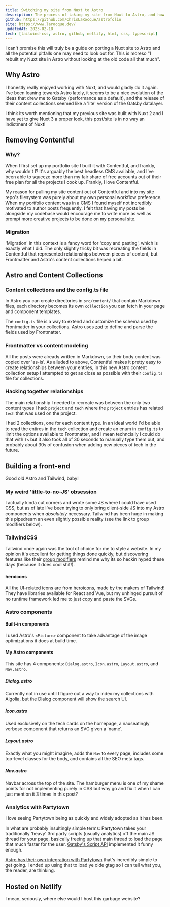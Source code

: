 ```yaml
---
title: Switching my site from Nuxt to Astro
description: The process of taking my site from Nuxt to Astro, and how content collections replaced Contentful.
github: https://github.com/ChrisLaRocque/astrofolio
site: https://www.larocque.dev/
updatedAt: 2023-02-18
tech: [tailwind-css, astro, github, netlify, html, css, typescript]
---
```


I can't promise this will truly be a guide on porting a Nuxt site to Astro and all the potential pitfalls one may need to look out for. This is moreso "I rebuilt my Nuxt site in Astro without looking at the old code all that much".

## Why Astro

I honestly really enjoyed working with Nuxt, and would gladly do it again. I've been leaning towards Astro lately, it seems to be a nice evolution of the ideas that drew me to Gatsby (performance as a default), and the release of their content collections seemed like a 'lite' version of the Gatsby datalayer.

I think its worth mentioning that my previous site was built with Nuxt 2 and I have yet to give Nuxt 3 a proper look, this post/site is in no way an indictment of Nuxt!

## Removing Contentful

### Why?

When I first set up my portfolio site I built it with Contentful, and frankly, why wouldn't I? It's arguably the best headless CMS available, and I've been able to squeeze more than my fair share of free accounts out of their free plan for all the projects I cook up. Frankly, I love Contentful.

My reason for pulling my site content out of Contentful and into my site repo's filesystem was purely about my own personal workflow preference. When my portfolio content was in a CMS I found myself not incredibly motivated to author posts frequently. I felt that having my posts be alongside my codebase would encourage me to write more as well as prompt more creative projects to be done on my personal site.

### Migration

'Migration' in this context is a fancy word for 'copy and pasting', which is exactly what I did. The only slightly tricky bit was recreating the fields in Contentful that represented relationships between pieces of content, but Frontmatter and Astro's content collections helped a bit.

## Astro and Content Collections

### Content collections and the config.ts file

In Astro you can create directories in `src/content/` that contain Markdown files, each directory becomes its own `collection` you can fetch in your page and component templates.

The `config.ts` file is a way to extend and customize the schema used by Frontmatter in your collections. Astro uses [zod](https://github.com/colinhacks/zod) to define and parse the fields used by Frontmatter.

### Frontmatter vs content modeling

All the posts were already written in Markdown, so their body content was copied over 'as-is'. As alluded to above, Contentful makes it pretty easy to create relationships between your entries, in this new Astro content collection setup I attempted to get as close as possible with their `config.ts` file for collections.

### Hacking together relationships

The main relationship I needed to recreate was between the only two content types I had: `project` and `tech` where the `project` entries has related `tech` that was used on the project.

I had 2 collections, one for each content type. In an ideal world I'd be able to read the entires in the `tech` collection and create an enum in `config.ts` to limit the options available to Frontmatter, and I mean techncially I could do that with `fs` but it also took all of 30 seconds to manually type them out, and probably about 30s of confusion when adding new pieces of tech in the future.

## Building a front-end

Good old Astro and Tailwind, baby!

### My weird 'little-to-no-JS' obsession

I actually kinda cut corners and wrote some JS where I could have used CSS, but as of late I've been trying to only bring client-side JS into my Astro components when _absolutely_ necessary. Tailwind has been huge in making this pipedream an even slightly possible reality (see the link to group modifiers below).

### TailwindCSS

Tailwind once again was the tool of choice for me to style a website. In my opinion it's excellent for getting things done quickly, but discovering features like their [group modifiers](https://tailwindcss.com/docs/hover-focus-and-other-states#styling-based-on-parent-state) remind me why its so heckin hyped these days (because it does cool shit!).

#### heroicons

All the UI-related icons are from [heroicons](https://heroicons.com/), made by the makers of Tailwind! They have libraries available for React and Vue, but my unhinged pursuit of no runtime framework led me to just copy and paste the SVGs.

### Astro components

#### Built-in components

I used Astro's `<Picture>` component to take advantage of the image optimizations it does at build time.

#### My Astro components

This site has 4 components: `Dialog.astro`, `Icon.astro`, `Layout.astro`, and `Nav.astro`.

##### Dialog.astro

Currently not in use until I figure out a way to index my collections with Algolia, but the Dialog component will show the search UI.

##### Icon.astro

Used exclusively on the tech cards on the homepage, a nauseatingly verbose component that returns an SVG given a 'name'.

##### Layout.astro

Exactly what you might imagine, adds the `Nav` to every page, includes some top-level classes for the body, and contains all the SEO meta tags.

##### Nav.astro

Navbar across the top of the site. The hamburger menu is one of my shame points for not implementing purely in CSS but why go and fix it when I can just mention it 3 times in this post?

### Analytics with Partytown

I love seeing Partytown being as quickly and widely adopted as it has been.

In what are probably insultingly simple terms: Partytown takes your traditionally 'heavy' 3rd party scripts (usually analytics) off the main JS thread for your page, basically freeing up that main thread to load the page that much faster for the user. [Gatsby's Script API](https://www.gatsbyjs.com/docs/reference/built-in-components/gatsby-script/) implemented it funny enough.

[Astro has their own integration with Partytown](https://docs.astro.build/en/guides/integrations-guide/partytown/) that's incredibly simple to get going. I ended up using that to load ye olde gtag so I can tell what you, the reader, are thinking.

## Hosted on Netlify

I mean, seriously, where else would I host this garbage website?
